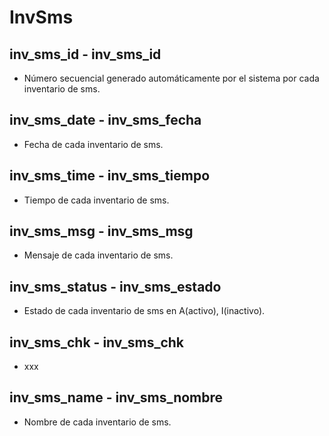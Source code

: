# InvSms

## inv_sms_id - inv_sms_id
* Número secuencial generado automáticamente por el sistema por cada inventario de sms.

## inv_sms_date - inv_sms_fecha
* Fecha de cada inventario de sms.

## inv_sms_time - inv_sms_tiempo
* Tiempo de cada inventario de sms.

## inv_sms_msg - inv_sms_msg
* Mensaje de cada inventario de sms.

## inv_sms_status - inv_sms_estado
* Estado de cada inventario de sms en A(activo), I(inactivo).

## inv_sms_chk - inv_sms_chk
* xxx

## inv_sms_name - inv_sms_nombre
* Nombre de cada inventario de sms.
